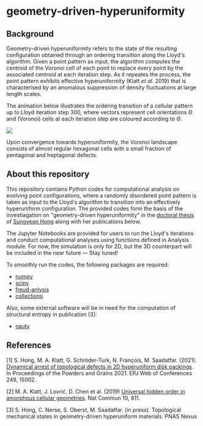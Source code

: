 # geometry-driven-hyperuniformity

## Background

Geometry-driven hyperuniformity refers to the state of the resulting configuration obtained through an ordering transition along the Lloyd's algorithm.
Given a point pattern as input, the algorithm computes the centroid of the Voronoi cell of each point to replace every point by the associated centroid at each iteration step. 
As it repeates the process, the point pattern exhibits effective hyperuniformity (Klatt *et al*. 2019) that is characterised by an anomalous suppression of density fluctuations at large length scales.

The animation below illustrates the ordering transition of a cellular pattern up to Lloyd iteration step 300, where vectors represent cell orientations $\Theta$ and (Voronoi) cells at each iteration step are coloured according to $\Theta$. 

![](https://github.com/YeoniH/geometry-driven-hyperuniformity/blob/main/N100_Poi-1_t0-300_loop.gif)

Upon convergence towards hyperuniformity, the Voronoi landscape consists of almost regular hexagonal cells with a small fraction of pentagonal and heptagonal defects.

## About this repository

This repository contains Python codes for computational analysis on evolving point configurations, where a randomly disordered point pattern is taken as input to the Lloyd's algorithm to transition into an effectively hyperuniform configuration.
The provided codes form the basis of the investiagation on "geometry-driven hyperuniformity" in the [doctoral thesis](https://openresearch-repository.anu.edu.au/items/71d9e451-34a6-42bf-a389-cb56188bbc18) of [Sungyeon Hong](https://cybernetics.anu.edu.au/people/sungyeon-hong/) along with her publications below.

The Jupyter Notebooks are provided for users to run the Lloyd's iterations and conduct computational analyses using functions defined in Analysis module.
For now, the simulation is only for 2D, but the 3D counterpart will be included in the near future — Stay tuned!

To smoothly run the codes, the following packages are required:
* [numpy](https://numpy.org/)
* [scipy](https://docs.scipy.org/doc/scipy/)
* [freud-anlysis](https://freud.readthedocs.io/en/stable/#)
* [collections](https://docs.python.org/3/library/collections.html)

Also, some external software will be in need for the computation of structural entropy in publication [3]:
* [nauty](https://pallini.di.uniroma1.it/)

## References
[1] S. Hong, M. A. Klatt, G. Schröder-Turk, N. François, M. Saadatfar. (2021). [Dynamical arrest of topological defects in 2D hyperuniform disk packings](https://www.epj-conferences.org/articles/epjconf/abs/2021/03/epjconf_pg2021_15002/epjconf_pg2021_15002.html). In Proceedings of the Powders and Grains 2021. EPJ Web of Conferences 249, 15002.

[2] M. A. Klatt, J. Lovrić, D. Chen et al. (2019) [Universal hidden order in amorphous cellular geometries](https://doi.org/10.1038/s41467-019-08360-5). Nat Commun 10, 811.

[3] S. Hong, C. Nerse, S. Oberst, M. Saadatfar. (in press). Topological mechanical states in geometry-driven hyperuniform materials. PNAS Nexus
